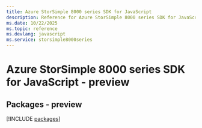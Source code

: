 ```yaml
---
title: Azure StorSimple 8000 series SDK for JavaScript
description: Reference for Azure StorSimple 8000 series SDK for JavaScript
ms.date: 10/22/2025
ms.topic: reference
ms.devlang: javascript
ms.service: storsimple8000series
---
```

# Azure StorSimple 8000 series SDK for JavaScript - preview
## Packages - preview
[!INCLUDE [packages](storsimple-8000-series-index.md)]